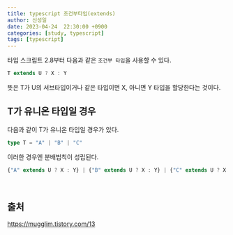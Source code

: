 ```yaml
---
title: typescript 조건부타입(extends)
author: 신성일
date: 2023-04-24  22:30:00 +0900
categories: [study, typescript]
tags: [typescript]
---
```


타입 스크립트 2.8부터 다음과 같은 `조건부 타입`을 사용할 수 있다.

```typescript
T extends U ? X : Y
```

 뜻은 T가 U의 서브타입이거나 같은 타입이면 X, 아니면 Y 타입을 할당한다는 것이다. 

## T가 유니온 타입일 경우

다음과 같이 T가 유니온 타입일 경우가 있다.

```typescript
type T = "A" | "B" | "C"
```

이러한 경우엔 분배법칙이 성립된다.

```typescript
{"A" extends U ? X : Y} | {"B" extends U ? X : Y} | {"C" extends U ? X : Y}
```

<br/>

## 출처

https://mugglim.tistory.com/13
